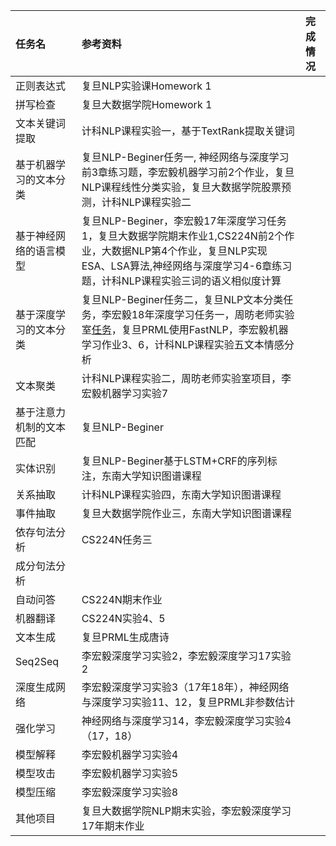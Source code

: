 |任务名 |参考资料 |完成情况|
| :-- | :-- | :---|
| 正则表达式 | 复旦NLP实验课Homework 1| |
| 拼写检查 | 复旦大数据学院Homework 1| |
| 文本关键词提取 |计科NLP课程实验一，基于TextRank提取关键词 | |
| 基于机器学习的文本分类 |复旦NLP-Beginer任务一, 神经网络与深度学习前3章练习题，李宏毅机器学习前2个作业，复旦NLP课程线性分类实验，复旦大数据学院股票预测，计科NLP课程实验二 |  |
|基于神经网络的语言模型 |复旦NLP-Beginer，李宏毅17年深度学习任务1，复旦大数据学院期末作业1,CS224N前2个作业，大数据NLP第4个作业，复旦NLP实现ESA、LSA算法,神经网络与深度学习4-6章练习题，计科NLP课程实验三词的语义相似度计算|  |
|基于深度学习的文本分类 |复旦NLP-Beginer任务二，复旦NLP文本分类任务，李宏毅18年深度学习任务一，周昉老师实验室[任务](https://github.com/brightmart/text_classification)，复旦PRML使用FastNLP，李宏毅机器学习作业3、6，计科NLP课程实验五文本情感分析|  |
|文本聚类 |计科NLP课程实验二，周昉老师实验室项目，李宏毅机器学习实验7 |  |
|基于注意力机制的文本匹配 |复旦NLP-Beginer |  |
|实体识别 |复旦NLP-Beginer基于LSTM+CRF的序列标注，东南大学知识图谱课程 | | |
|关系抽取 |计科NLP课程实验四，东南大学知识图谱课程 |  |
|事件抽取 | 复旦大数据学院作业三，东南大学知识图谱课程|  |
|依存句法分析 |CS224N任务三 | |
|成分句法分析 | | |
|自动问答 |CS224N期末作业 |  |
|机器翻译 |CS224N实验4、5 | |
|文本生成 |复旦PRML生成唐诗 |   |
|Seq2Seq |李宏毅深度学习实验2，李宏毅深度学习17实验2 |  |
|深度生成网络 |李宏毅深度学习实验3（17年18年），神经网络与深度学习实验11、12，复旦PRML非参数估计 |   |
|强化学习|神经网络与深度学习14，李宏毅深度学习实验4（17，18） |    |
|模型解释|李宏毅机器学习实验4 |    |
|模型攻击 |李宏毅机器学习实验5 | |
|模型压缩 |李宏毅深度学习实验8 | |
|其他项目 |复旦大数据学院NLP期末实验，李宏毅深度学习17年期末作业 |   |
